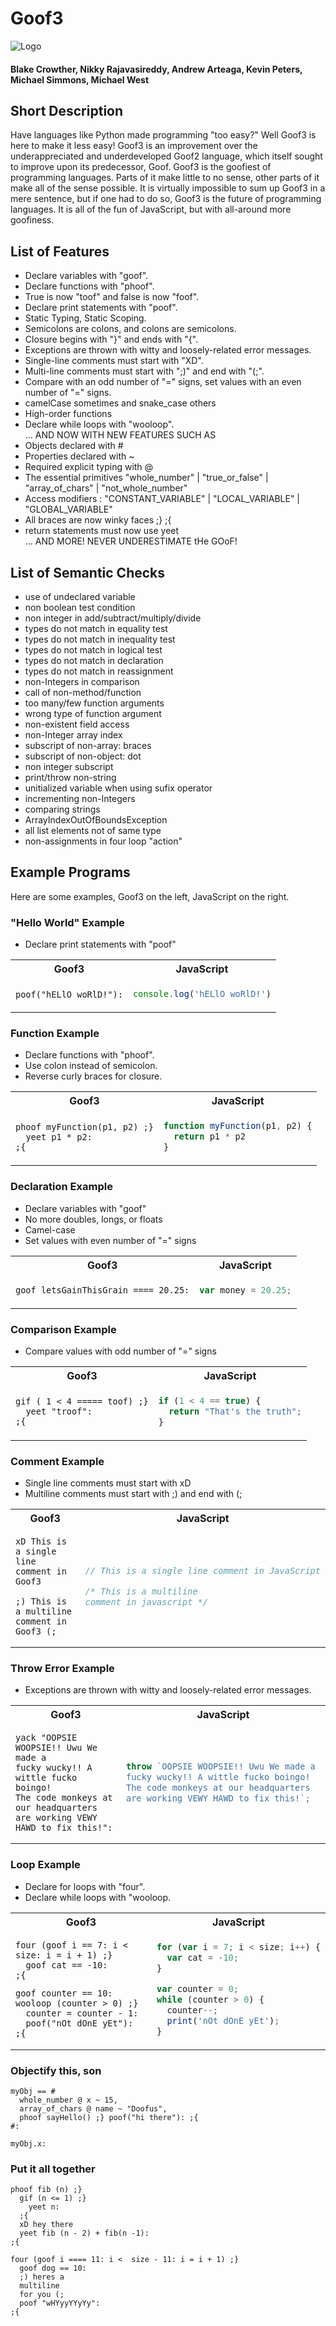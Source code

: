 # Goof3

![Logo](Goof3_Logo.png)

#### Blake Crowther, Nikky Rajavasireddy, Andrew Arteaga, Kevin Peters, Michael Simmons, Michael West

## Short Description

Have languages like Python made programming "too easy?" Well Goof3 is here to make it less easy! Goof3 is an improvement over the underappreciated and underdeveloped Goof2 language, which itself sought to improve upon its predecessor, Goof. Goof3 is the goofiest of programming languages. Parts of it make little to no sense, other parts of it make all of the sense possible. It is virtually impossible to sum up Goof3 in a mere sentence, but if one had to do so, Goof3 is the future of programming languages. It is all of the fun of JavaScript, but with all-around more goofiness.

## List of Features

- Declare variables with "goof".
- Declare functions with "phoof".
- True is now "toof" and false is now "foof".
- Declare print statements with "poof".
- Static Typing, Static Scoping.
- Semicolons are colons, and colons are semicolons.
- Closure begins with "}" and ends with "{".
- Exceptions are thrown with witty and loosely-related error messages.
- Single-line comments must start with "XD".
- Multi-line comments must start with ";)" and end with "(;".
- Compare with an odd number of "=" signs, set values with an even number of "=" signs.
- camelCase sometimes and snake_case others
- High-order functions
- Declare while loops with "wooloop".
<br>... AND NOW WITH NEW FEATURES SUCH AS
- Objects declared with #
- Properties declared with ~
- Required explicit typing with @
- The essential primitives "whole_number" | "true_or_false" | "array_of_chars" | "not_whole_number"
- Access modifiers : "CONSTANT_VARIABLE" | "LOCAL_VARIABLE" | "GLOBAL_VARIABLE"
- All braces are now winky faces ;} ;{
- return statements must now use yeet
<br>... AND MORE! NEVER UNDERESTIMATE tHe GOoF!

## List of Semantic Checks

- use of undeclared variable
- non boolean test condition
- non integer in add/subtract/multiply/divide
- types do not match in equality test
- types do not match in inequality test
- types do not match in logical test
- types do not match in declaration
- types do not match in reassignment
- non-Integers in comparison
- call of non-method/function
- too many/few function arguments
- wrong type of function argument
- non-existent field access
- non-Integer array index
- subscript of non-array: braces
- subscript of non-object: dot
- non integer subscript
- print/throw non-string
- unitialized variable when using sufix operator
- incrementing non-Integers
- comparing strings
- ArrayIndexOutOfBoundsException
- all list elements not of same type
- non-assignments in four loop "action"

## Example Programs

Here are some examples, Goof3 on the left, JavaScript on the right.

### "Hello World" Example

- Declare print statements with "poof"

<table>
  <tr>
  <th>Goof3</th>
  <th>JavaScript</th>
  </tr>

  <tr>
  <td>

```
poof("hELlO woRlD!"):
```

  </td>

  <td>

```javascript
console.log('hELlO woRlD!')
```

  </td>

  </tr>
</table>

### Function Example

- Declare functions with "phoof".
- Use colon instead of semicolon.
- Reverse curly braces for closure.

<table>
  <tr>
  <th>Goof3</th>
  <th>JavaScript</th>
  </tr>

  <tr>
  <td>

```
phoof myFunction(p1, p2) ;}
  yeet p1 * p2:
;{
```

  </td>

  <td>

```javascript
function myFunction(p1, p2) {
  return p1 * p2
}
```

  </td>

  </tr>
</table>

### Declaration Example

- Declare variables with "goof"
- No more doubles, longs, or floats
- Camel-case
- Set values with even number of "=" signs

<table>
  <tr>
  <th>Goof3</th>
  <th>JavaScript</th>
  </tr>

  <tr>
  <td>

```
goof letsGainThisGrain ==== 20.25:
```

  </td>

  <td>

```javascript
var money = 20.25;
```
  </td>
  </tr>
</table>


### Comparison Example

- Compare values with odd number of "=" signs

<table>
  <tr>
  <th>Goof3</th>
  <th>JavaScript</th>
  </tr>

  <tr>
  <td>

```
gif ( 1 < 4 ===== toof) ;}
  yeet "troof":
;{
```

  </td>

  <td>

```javascript
if (1 < 4 == true) {
  return "That's the truth";
}
```

  </td>

  </tr>
</table>

### Comment Example

- Single line comments must start with xD
- Multiline comments must start with ;) and end with (;

<table>
  <tr>
  <th>Goof3</th>
  <th>JavaScript</th>
  </tr>

  <tr>
  <td>

```
xD This is a single line comment in Goof3

;) This is a multiline
comment in Goof3 (;
```

  </td>

  <td>

```javascript
// This is a single line comment in JavaScript

/* This is a multiline
comment in javascript */
```

  </td>

  </tr>
</table>

### Throw Error Example

- Exceptions are thrown with witty and loosely-related error messages.

<table style="table-layout: fixed; width: 100%">
  <tr>
  <th>Goof3</th>
  <th>JavaScript</th>
  </tr>

  <tr>
  <td style="word-wrap: break-word;">

```
yack "OOPSIE WOOPSIE!! Uwu We made a 
fucky wucky!! A wittle fucko boingo!
The code monkeys at our headquarters
are working VEWY HAWD to fix this!":
```

  </td>

  <td style="word-wrap: break-word;">

```js
throw `OOPSIE WOOPSIE!! Uwu We made a 
fucky wucky!! A wittle fucko boingo!
The code monkeys at our headquarters
are working VEWY HAWD to fix this!`;
```

  </td>

  </tr>
</table>

<!-- ### Class Example

- Classes are defined using the keyword *fourUnitClass*. The word *this* is replaced with *that* for instances references.

<table style="table-layout: fixed; width: 100%">
  <tr>
  <th>Goof3</th>
  <th>JavaScript</th>
  </tr>

  <tr>
  <td style="word-wrap: break-word;">

```
fourUnitClass Rectangle ;}
  constructor(hoof, woof) ;}
    that.hoof == hoof:
    that.woof == woof:
  {;
{;       
```

  </td>

  <td style="word-wrap: break-word;">

```js
class Rectangle {
  constructor(height, width) {
    this.height = height;
    this.width = width;
  }
}
```

  </td>

  </tr>
</table> -->

### Loop Example
- Declare for loops with "four".
- Declare while loops with "wooloop.
<table style="table-layout: fixed; width: 100%">
  <tr>
  <th>Goof3</th>
  <th>JavaScript</th>
  </tr>

  <tr>
  <td style="word-wrap: break-word;">

```
four (goof i == 7: i <  size: i = i + 1) ;}
  goof cat == -10:
;{
```
```
goof counter == 10:
wooloop (counter > 0) ;} 
  counter = counter - 1:
  poof("nOt dOnE yEt"):
;{
```
  </td>

  <td style="word-wrap: break-word;">

```js
for (var i = 7; i < size; i++) {
  var cat = -10;
}
```
```js
var counter = 0;
while (counter > 0) {
  counter--;
  print('nOt dOnE yEt');    
}
```
  </td>

  </tr>
</table>

### Objectify this, son
```
myObj == #
  whole_number @ x ~ 15,
  array_of_chars @ name ~ "Doofus",
  phoof sayHello() ;} poof("hi there"): ;{
#:

myObj.x:
```

### Put it all together

```
phoof fib (n) ;}
  gif (n <= 1) ;}
    yeet n:
  ;{
  xD hey there
  yeet fib (n - 2) + fib(n -1):
;{

four (goof i ==== 11: i <  size - 11: i = i + 1) ;}
  goof dog == 10:
  ;) heres a
  multiline
  for you (;
  poof "wHYyyYYyYy":
;{
```
